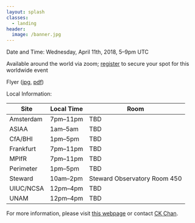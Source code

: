 ```yaml
---
layout: splash
classes:
  - landing
header:
  image: /banner.jpg
---
```


Date and Time: Wednesday, April 11th, 2018, 5–9pm UTC

Available around the world via zoom; [register](https://zoom.us/webinar/register/WN_b3STeD9YRT-NpU5UiG8ifQ) to secure your spot for this worldwide event

Flyer ([jpg](flyer.jpg), [pdf](flyer.pdf))

Local Information:

Site | Local Time | Room
---- | ---------- | ----
Amsterdam | 7pm–11pm | TBD
ASIAA | 1am–5am | TBD
CfA/BHI | 1pm–5pm | TBD
Frankfurt | 7pm–11pm | TBD
MPIfR | 7pm–11pm | TBD
Perimeter | 1pm–5pm | TBD
Steward | 10am–2pm | Steward Observatory Room 450
UIUC/NCSA | 12pm–4pm | TBD
UNAM | 12pm–4pm | TBD

For more information, please visit [this webpage](https://astrocontainers.github.io/2018-04-hackathon) or contact [CK Chan](mailto:chanc@email.arizona.edu).
